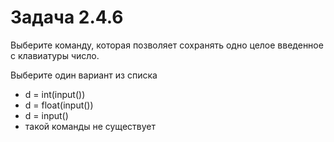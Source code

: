 # Задача 2.4.6

Выберите команду, которая позволяет сохранять одно целое введенное с клавиатуры число.

Выберите один вариант из списка

- d = int(input())
- d = float(input())
- d = input()
- такой команды не существует
